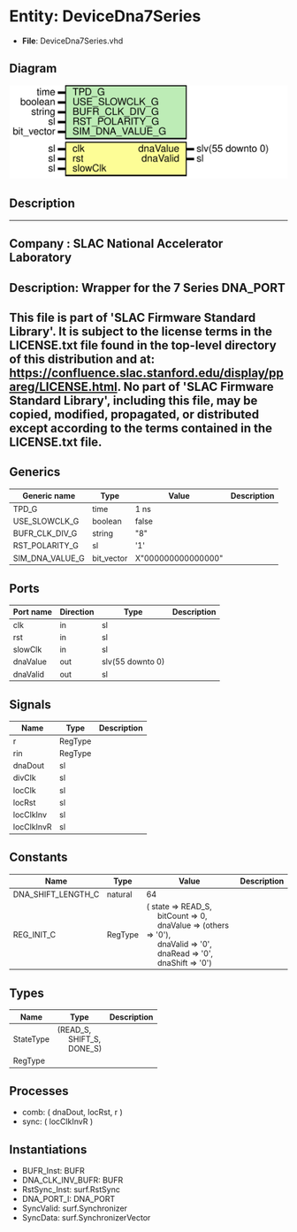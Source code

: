 # Entity: DeviceDna7Series

- **File**: DeviceDna7Series.vhd
## Diagram

![Diagram](DeviceDna7Series.svg "Diagram")
## Description

-----------------------------------------------------------------------------
 Company    : SLAC National Accelerator Laboratory
-----------------------------------------------------------------------------
 Description: Wrapper for the 7 Series DNA_PORT
-----------------------------------------------------------------------------
 This file is part of 'SLAC Firmware Standard Library'.
 It is subject to the license terms in the LICENSE.txt file found in the
 top-level directory of this distribution and at:
    https://confluence.slac.stanford.edu/display/ppareg/LICENSE.html.
 No part of 'SLAC Firmware Standard Library', including this file,
 may be copied, modified, propagated, or distributed except according to
 the terms contained in the LICENSE.txt file.
-----------------------------------------------------------------------------
## Generics

| Generic name    | Type       | Value              | Description |
| --------------- | ---------- | ------------------ | ----------- |
| TPD_G           | time       | 1 ns               |             |
| USE_SLOWCLK_G   | boolean    | false              |             |
| BUFR_CLK_DIV_G  | string     | "8"                |             |
| RST_POLARITY_G  | sl         | '1'                |             |
| SIM_DNA_VALUE_G | bit_vector | X"000000000000000" |             |
## Ports

| Port name | Direction | Type             | Description |
| --------- | --------- | ---------------- | ----------- |
| clk       | in        | sl               |             |
| rst       | in        | sl               |             |
| slowClk   | in        | sl               |             |
| dnaValue  | out       | slv(55 downto 0) |             |
| dnaValid  | out       | sl               |             |
## Signals

| Name       | Type    | Description |
| ---------- | ------- | ----------- |
| r          | RegType |             |
| rin        | RegType |             |
| dnaDout    | sl      |             |
| divClk     | sl      |             |
| locClk     | sl      |             |
| locRst     | sl      |             |
| locClkInv  | sl      |             |
| locClkInvR | sl      |             |
## Constants

| Name               | Type    | Value                                                                                                                                                                                                                                                                                                                                         | Description |
| ------------------ | ------- | --------------------------------------------------------------------------------------------------------------------------------------------------------------------------------------------------------------------------------------------------------------------------------------------------------------------------------------------- | ----------- |
| DNA_SHIFT_LENGTH_C | natural |  64                                                                                                                                                                                                                                                                                                                                           |             |
| REG_INIT_C         | RegType |  (       state    => READ_S,<br><span style="padding-left:20px">       bitCount => 0,<br><span style="padding-left:20px">       dnaValue => (others => '0'),<br><span style="padding-left:20px">       dnaValid => '0',<br><span style="padding-left:20px">       dnaRead  => '0',<br><span style="padding-left:20px">       dnaShift => '0') |             |
## Types

| Name      | Type                                                                                               | Description |
| --------- | -------------------------------------------------------------------------------------------------- | ----------- |
| StateType | (READ_S,<br><span style="padding-left:20px"> SHIFT_S,<br><span style="padding-left:20px"> DONE_S)  |             |
| RegType   |                                                                                                    |             |
## Processes
- comb: ( dnaDout, locRst, r )
- sync: ( locClkInvR )
## Instantiations

- BUFR_Inst: BUFR
- DNA_CLK_INV_BUFR: BUFR
- RstSync_Inst: surf.RstSync
- DNA_PORT_I: DNA_PORT
- SyncValid: surf.Synchronizer
- SyncData: surf.SynchronizerVector
